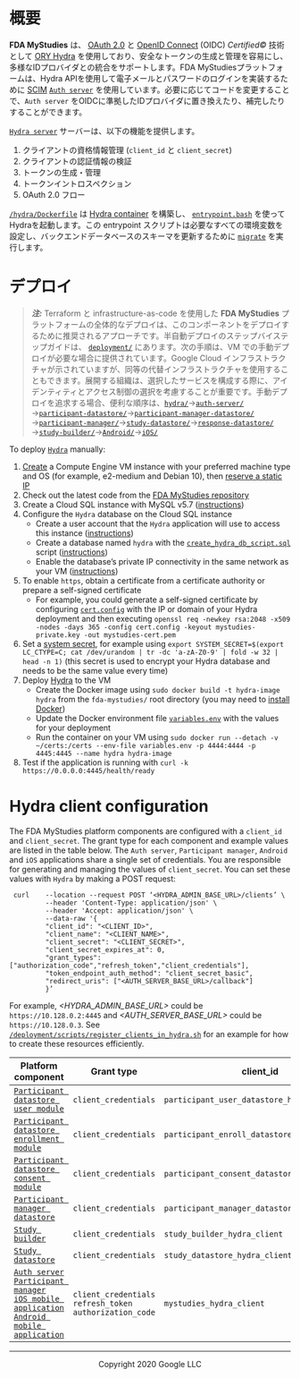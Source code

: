 <!--
 Copyright 2020 Google LLC
 Use of this source code is governed by an MIT-style
 license that can be found in the LICENSE file or at
 https://opensource.org/licenses/MIT.
-->

# 概要
**FDA MyStudies** は、 [OAuth 2.0](https://oauth.net/2/) と [OpenID Connect](https://openid.net/connect/) (OIDC) *Certified&copy;* 技術として [ORY Hydra](https://www.ory.sh/hydra/) を使用しており、安全なトークンの生成と管理を容易にし、多様なIDプロバイダとの統合をサポートします。FDA MyStudiesプラットフォームは、Hydra APIを使用して電子メールとパスワードのログインを実装するために [SCIM](https://en.wikipedia.org/wiki/System_for_Cross-domain_Identity_Management) [`Auth server`](../auth-server) を使用しています。必要に応じてコードを変更することで、`Auth server` をOIDCに準拠したIDプロバイダに置き換えたり、補完したりすることができます。

[`Hydra server`](../hydra/) サーバーは、以下の機能を提供します。
1. クライアントの資格情報管理 (`client_id` と `client_secret`)
1. クライアントの認証情報の検証
1. トークンの生成・管理
1. トークンイントロスペクション
1. OAuth 2.0 フロー

 [`/hydra/Dockerfile`](./Dockerfile) は [Hydra container](https://github.com/ory/hydra) を構築し、 [`entrypoint.bash`](./entrypoint.bash) を使ってHydraを起動します。この entrypoint スクリプトは必要なすべての環境変数を設定し、バックエンドデータベースのスキーマを更新するために [`migrate`](https://www.ory.sh/hydra/docs/cli/hydra-migrate-sql/) を実行します。

# デプロイ
> **_注:_** Terraform と infrastructure-as-code を使用した **FDA MyStudies** プラットフォームの全体的なデプロイは、このコンポーネントをデプロイするために推奨されるアプローチです。半自動デプロイのステップバイステップガイドは、 [`deployment/`](/deployment) にあります。次の手順は、VM での手動デプロイが必要な場合に提供されています。Google Cloud インフラストラクチャが示されていますが、同等の代替インフラストラクチャを使用することもできます。展開する組織は、選択したサービスを構成する際に、アイデンティティとアクセス制御の選択を考慮することが重要です。手動デプロイを追求する場合、便利な順序は、[`hydra/`](/hydra)&rarr;[`auth-server/`](/auth-server/)&rarr;[`participant-datastore/`](/participant-datastore/)&rarr;[`participant-manager-datastore/`](/participant-manager-datastore/)&rarr;[`participant-manager/`](/participant-manager/)&rarr;[`study-datastore/`](/study-datastore/)&rarr;[`response-datastore/`](/response-datastore/)&rarr;[`study-builder/`](/study-builder/)&rarr;[`Android/`](/Android/)&rarr;[`iOS/`](/iOS/)


To deploy [`Hydra`](/hydra) manually:
1. [Create](https://cloud.google.com/compute/docs/instances/create-start-instance) a Compute Engine VM instance with your preferred machine type and OS (for example, e2-medium and Debian 10), then [reserve a static IP](https://cloud.google.com/compute/docs/ip-addresses/reserve-static-internal-ip-address)
1. Check out the latest code from the [FDA MyStudies repository](https://github.com/GoogleCloudPlatform/fda-mystudies/)
1. Create a Cloud SQL instance with MySQL v5.7 ([instructions](https://cloud.google.com/sql/docs/mysql/create-instance))
1. Configure the `Hydra` database on the Cloud SQL instance
    -    Create a user account that the `Hydra` application will use to access this instance ([instructions](https://cloud.google.com/sql/docs/mysql/create-manage-users))
    -    Create a database named `hydra` with the [`create_hydra_db_script.sql`](sqlscript/create_hydra_db_script.sql) script ([instructions](https://cloud.google.com/sql/docs/mysql/import-export/importing#importing_a_sql_dump_file))
    -   Enable the database’s private IP connectivity in the same network as your VM ([instructions](https://cloud.google.com/sql/docs/mysql/configure-private-ip))
1. To enable `https`, obtain a certificate from a certificate authority or prepare a self-signed certificate
    -   For example, you could generate a self-signed certificate by configuring [`cert.config`](cert.config) with the IP or domain of your Hydra deployment and then executing `openssl req -newkey rsa:2048 -x509 -nodes -days 365 -config cert.config -keyout mystudies-private.key -out mystudies-cert.pem`
1. Set a [system secret](https://www.ory.sh/hydra/docs/configure-deploy/#deploy-ory-hydra), for example using `export SYSTEM_SECRET=$(export LC_CTYPE=C; cat /dev/urandom | tr -dc 'a-zA-Z0-9' | fold -w 32 | head -n 1)` (this secret is used to encrypt your Hydra database and needs to be the same value every time)
1. Deploy [Hydra](https://github.com/ory/hydra) to the VM
    -    Create the Docker image using `sudo docker build -t hydra-image hydra` from the `fda-mystudies/` root directory (you may need to [install Docker](https://docs.docker.com/engine/install/debian/))
    -    Update the Docker environment file [`variables.env`](variables.env) with the values for your deployment
    -    Run the container on your VM using `sudo docker run --detach -v ~/certs:/certs --env-file variables.env -p 4444:4444 -p 4445:4445 --name hydra hydra-image`
1. Test if the application is running with `curl -k https://0.0.0.0:4445/health/ready`

# Hydra client configuration

The FDA MyStudies platform components are configured with a `client_id` and `client_secret`.  The grant type for each component and example values are listed in the table below. The `Auth server`, `Participant manager`, `Android` and `iOS` applications share a single set of credentials. You are responsible for generating and managing the values of `client_secret`. You can set these values with `Hydra` by making a POST request:

```shell
 curl    --location --request POST ‘<HYDRA_ADMIN_BASE_URL>/clients’ \
         --header 'Content-Type: application/json' \
         --header 'Accept: application/json' \
         --data-raw '{
         "client_id": "<CLIENT_ID>",
         "client_name": "<CLIENT_NAME>",
         "client_secret": "<CLIENT_SECRET>",
         "client_secret_expires_at": 0,
         "grant_types": ["authorization_code","refresh_token","client_credentials"],
         "token_endpoint_auth_method": "client_secret_basic",
         "redirect_uris": ["<AUTH_SERVER_BASE_URL>/callback"]
         }’
```
For example, *<HYDRA_ADMIN_BASE_URL>* could be `https://10.128.0.2:4445` and *<AUTH_SERVER_BASE_URL>* could be `https://10.128.0.3`. See [`/deployment/scripts/register_clients_in_hydra.sh`](/deployment/scripts/register_clients_in_hydra.sh) for an example for how to create these resources efficiently.

Platform component | Grant type | client_id | client_name
----------------------------|---------------|---------------|-------------------
[`Participant datastore user module`](../participant-datastore/user-mgmt-module/) | `client_credentials` | `participant_user_datastore_hydra_client` | `participant_user_datastore`
[`Participant datastore enrollment module`](../participant-datastore/enroll-mgmt-module/) | `client_credentials` | `participant_enroll_datastore_hydra_client` | `participant_enroll_datastore`
[`Participant datastore consent module`](../participant-datastore/consent-mgmt-module/) | `client_credentials` | `participant_consent_datastore_hydra_client` | `participant_consent_datastore`
[`Participant manager datastore`](../participant-manager-datastore) | `client_credentials` | `participant_manager_datastore_hydra_client` | `participant_manager_datastore`
[`Study builder`](../study-builder/) | `client_credentials` | `study_builder_hydra_client` | `study_builder`
[`Study datastore`](../study-datastore/) | `client_credentials` | `study_datastore_hydra_client` | `study_datastore`
[`Auth server`](../auth-server/)<br/>[`Participant manager`](../participant-manager/)<br/>[`iOS mobile application`](../iOS/)<br/>[`Android mobile application`](../Android/) | `client_credentials`<br/>`refresh_token`<br/>`authorization_code` | `mystudies_hydra_client` | `mystudies`

***
<p align="center">Copyright 2020 Google LLC</p>
